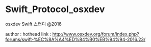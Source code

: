 # Swift_Protocol_osxdev

osxdev Swift 스터디 @2016

author : hothead
link : http://www.osxdev.org/forum/index.php?forums/swift-%EC%8A%A4%ED%84%B0%EB%94%94-2016.23/
